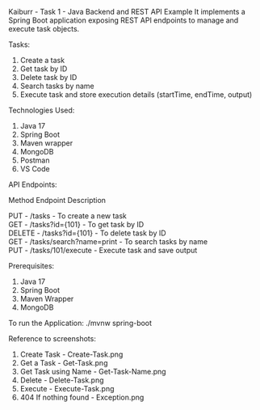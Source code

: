 Kaiburr - Task 1 - Java Backend and REST API Example
It implements a Spring Boot application exposing REST API endpoints to manage and execute task objects.

Tasks:
1. Create a task
2. Get task by ID
3. Delete task by ID
4. Search tasks by name
5. Execute task and store execution details (startTime, endTime, output)

Technologies Used:
1. Java 17
2. Spring Boot
3. Maven wrapper
4. MongoDB
5. Postman
6. VS Code

API Endpoints:

Method         Endpoint                     Description                        

PUT     -  /tasks                     -  To create a new task                  
GET     -  /tasks?id={101}            -  To get task by ID                     
DELETE  -  /tasks?id={101}            -  To delete task by ID                  
GET     -  /tasks/search?name=print   -  To search tasks by name      
PUT     -  /tasks/101/execute         -  Execute task and save output       


Prerequisites:
1. Java 17
2. Spring Boot
3. Maven Wrapper
4. MongoDB


To run the Application:
./mvnw spring-boot

Reference to screenshots:

1. Create Task - Create-Task.png 
2. Get a Task - Get-Task.png
3. Get Task using Name - Get-Task-Name.png
4. Delete - Delete-Task.png
5. Execute - Execute-Task.png
7. 404 If nothing found - Exception.png

